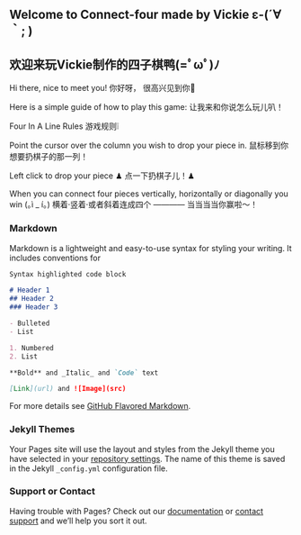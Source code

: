 ## Welcome to Connect-four made by Vickie ε-(´∀｀; )
## 欢迎来玩Vickie制作的四子棋鸭(=ﾟωﾟ)ﾉ

Hi there, nice to meet you!
你好呀， 很高兴见到你👋


Here is a simple guide of how to play this game:
让我来和你说怎么玩儿叭！


Four In A Line Rules
游戏规则❕

Point the cursor over the column you wish to drop your piece in.
鼠标移到你想要扔棋子的那一列！

Left click to drop your piece ♟
点一下扔棋子儿！♟

When you can connect four pieces vertically, horizontally or diagonally you win (｡ì _ í｡)
横着·竖着·或者斜着连成四个 ———— 当当当当你赢啦～！

### Markdown

Markdown is a lightweight and easy-to-use syntax for styling your writing. It includes conventions for

```markdown
Syntax highlighted code block

# Header 1
## Header 2
### Header 3

- Bulleted
- List

1. Numbered
2. List

**Bold** and _Italic_ and `Code` text

[Link](url) and ![Image](src)
```

For more details see [GitHub Flavored Markdown](https://guides.github.com/features/mastering-markdown/).

### Jekyll Themes

Your Pages site will use the layout and styles from the Jekyll theme you have selected in your [repository settings](https://github.com/yuc434/connect-four/settings). The name of this theme is saved in the Jekyll `_config.yml` configuration file.

### Support or Contact

Having trouble with Pages? Check out our [documentation](https://help.github.com/categories/github-pages-basics/) or [contact support](https://github.com/contact) and we’ll help you sort it out.
